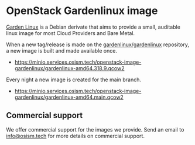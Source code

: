 # OpenStack Gardenlinux image

[Garden Linux](https://github.com/gardenlinux/gardenlinux) is a Debian derivate that
aims to provide a small, auditable linux image for most Cloud Providers and Bare Metal.

When a new tag/release is made on the [gardenlinux/gardenlinux](https://github.com/gardenlinux/gardenlinux)
repository, a new image is built and made available once.

* https://minio.services.osism.tech/openstack-image-gardenlinux/gardenlinux-amd64.318.9.qcow2

Every night a new image is created for the main branch.

* https://minio.services.osism.tech/openstack-image-gardenlinux/gardenlinux-amd64.main.qcow2

## Commercial support

We offer commercial support for the images we provide. Send an email to
[info@osism.tech](mailto:info@osism.tech) for more details on commercial support.
